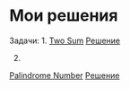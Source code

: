 # Мои решения

Задачи:
1.
  [Two Sum](https://leetcode.com/problems/two-sum/description/)
  [Решение](https://github.com/WolfMTK/tasks_leetcode/blob/main/easy/1.py)

2.
  [Palindrome Number](https://leetcode.com/problems/palindrome-number/description/)
  [Решение](https://github.com/WolfMTK/tasks_leetcode/blob/main/easy/2.py)

